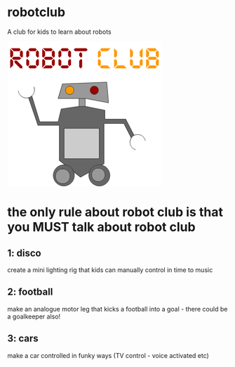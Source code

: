 robotclub
=========

A club for kids to learn about robots

![Red5](graphics/logos.png)

# the only rule about robot club is that you MUST talk about robot club

## 1: disco

create a mini lighting rig that kids can manually control in time to music

## 2: football

make an analogue motor leg that kicks a football into a goal - there could be a goalkeeper also!

## 3: cars

make a car controlled in funky ways (TV control - voice activated etc)